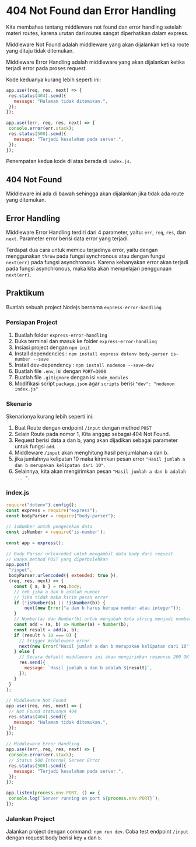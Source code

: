 # 404 Not Found dan Error Handling
 
Kita membahas tentang middleware not found dan error handling setelah materi routes, karena urutan dari routes sangat diperhatikan dalam express.
 
Middleware Not Found adalah middleware yang akan dijalankan ketika route yang dituju tidak ditemukan.
 
Middleware Error Handling adalah middleware yang akan dijalankan ketika terjadi error pada proses request.
 
Kode keduanya kurang lebih seperti ini:
 
```javascript
app.use((req, res, next) => {
 res.status(404).send({
   message: "Halaman tidak ditemukan.",
 });
});
 
app.use((err, req, res, next) => {
 console.error(err.stack);
 res.status(500).send({
   message: "Terjadi kesalahan pada server.",
 });
});
```
 
Penempatan kedua kode di atas berada di `index.js`.
 
## 404 Not Found
 
Middleware ini ada di bawah sehingga akan dijalankan jika tidak ada route yang ditemukan.
 
## Error Handling
 
Middleware Error Handling terdiri dari 4 parameter, yaitu: `err`, `req`, `res`, dan `next`. Parameter error berisi data error yang terjadi.
 
Terdapat dua cara untuk memicu terjadinya error, yaitu dengan menggunakan `throw` pada fungsi synchronous atau dengan fungsi `next(err)` pada fungsi asynchronous. Karena kebanyakan error akan terjadi pada fungsi asynchronous, maka kita akan mempelajari penggunaan `next(err)`.
 
## Praktikum
 
Buatlah sebuah project Nodejs bernama `express-error-handling`
 
### Persiapan Project
 
1. Buatlah folder `express-error-handling`
2. Buka terminal dan masuk ke folder `express-error-handling`
3. Insiasi project dengan `npm init`
4. Install dependencies : `npm install express dotenv body-parser is-number --save`
5. Install dev-dependency : `npm install nodemon --save-dev`
6. Buatlah file `.env`, isi dengan `PORT=3000`
7. Buatlah file `.gitignore` dengan isi `node_modules`
8. Modifikasi script `package.json` agar `scripts` berisi `"dev": "nodemon index.js"`
 
### Skenario
 
Skenarionya kurang lebih seperti ini:
 
1. Buat Route dengan endpoint `/input` dengan method `POST`
2. Selain Route pada nomor 1, Kita anggap sebagai 404 Not Found.
3. Request berisi data a dan b, yang akan dijadikan sebagai parameter untuk fungsi `add`.
4. Middleware `/input` akan menghitung hasil penjumlahan a dan b.
5. jika jumlahnya kelipatan 10 maka kirimkan pesan error `"Hasil jumlah a dan b merupakan kelipatan dari 10"`.
6. Selainnya, kita akan mengirimkan pesan `"Hasil jumlah a dan b adalah ... "`.
 
### index.js
 
```javascript
require("dotenv").config();
const express = require("express");
const bodyParser = require("body-parser");
 
// isNumber untuk pengecekan data
const isNumber = require('is-number');
 
const app = express();
 
// Body Parser urlencoded untuk mengambil data body dari request
// Hanya method POST yang diperbolehkan
app.post(
 "/input",
 bodyParser.urlencoded({ extended: true }),
 (req, res, next) => {
   const { a, b } = req.body;
   // cek jika a dan b adalah number
   // jika tidak maka kirim pesan error
   if (!isNumber(a) || !isNumber(b)) {
       next(new Error("a dan b harus berupa number atau integer"));
   }
   // Number(a) dan Number(b) untuk mengubah data string menjadi number
   const add = (a, b) => Number(a) + Number(b);
   const result = add(a, b);
   if (result % 10 === 0) {
     // trigger middleware error
     next(new Error("Hasil jumlah a dan b merupakan kelipatan dari 10"));
   } else {
     // Secara default middleware ini akan mengirimkan response 200 OK
     res.send({
       message: `Hasil jumlah a dan b adalah ${result}`,
     });
   }
 }
);
 
// Middleware Not Found
app.use((req, res, next) => {
 // Not Found statusnya 404
 res.status(404).send({
   message: "Halaman tidak ditemukan.",
 });
});
 
// Middleware Error Handling
app.use((err, req, res, next) => {
 console.error(err.stack);
 // Status 500 Internal Server Error
 res.status(500).send({
   message: "Terjadi kesalahan pada server.",
 });
});
 
app.listen(process.env.PORT, () => {
 console.log(`Server running on port ${process.env.PORT}`);
});
```
 
### Jalankan Project
 
Jalankan project dengan command: `npm run dev`. Coba test endpoint `/input` dengan request body berisi key `a` dan `b`.


